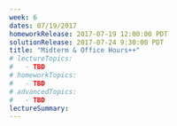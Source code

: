 ```yaml
---
week: 6
dates: 07/19/2017
homeworkRelease: 2017-07-19 12:00:00 PDT
solutionRelease: 2017-07-24 9:30:00 PDT
title: "Midterm & Office Hours++"
# lectureTopics:
#   - TBD
# homeworkTopics:
#   - TBD
# advancedTopics:
#   - TBD
lectureSummary:
---
```

